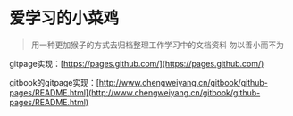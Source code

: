 # 爱学习的小菜鸡

> 用一种更加猴子的方式去归档整理工作学习中的文档资料
> 勿以善小而不为

gitpage实现：[https://pages.github.com/](https://pages.github.com/)

gitbook的gitpage实现：[http://www.chengweiyang.cn/gitbook/github-pages/README.html](http://www.chengweiyang.cn/gitbook/github-pages/README.html)